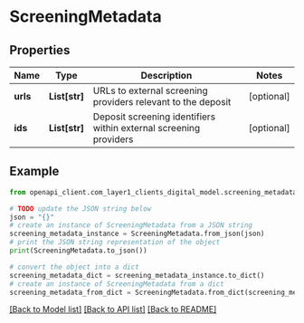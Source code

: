 # ScreeningMetadata


## Properties

Name | Type | Description | Notes
------------ | ------------- | ------------- | -------------
**urls** | **List[str]** | URLs to external screening providers relevant to the deposit | [optional] 
**ids** | **List[str]** | Deposit screening identifiers within external screening providers | [optional] 

## Example

```python
from openapi_client.com_layer1_clients_digital_model.screening_metadata import ScreeningMetadata

# TODO update the JSON string below
json = "{}"
# create an instance of ScreeningMetadata from a JSON string
screening_metadata_instance = ScreeningMetadata.from_json(json)
# print the JSON string representation of the object
print(ScreeningMetadata.to_json())

# convert the object into a dict
screening_metadata_dict = screening_metadata_instance.to_dict()
# create an instance of ScreeningMetadata from a dict
screening_metadata_from_dict = ScreeningMetadata.from_dict(screening_metadata_dict)
```
[[Back to Model list]](../README.md#documentation-for-models) [[Back to API list]](../README.md#documentation-for-api-endpoints) [[Back to README]](../README.md)


